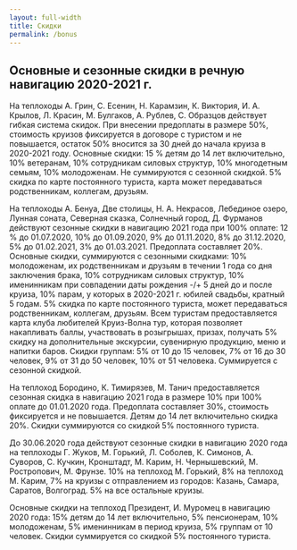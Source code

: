 ```yaml
---
layout: full-width
title: Скидки
permalink: /bonus
---
```


## Основные и сезонные скидки в речную навигацию 2020-2021 г.

На теплоходы А. Грин, С. Есенин, Н. Карамзин, К. Виктория, И. А. Крылов, Л. Красин, М. Булгаков, А. Рублев, С. Образцов действует гибкая система скидок. При внесении предоплаты в размере 50%, стоимость круизов фиксируется в договоре с туристом и не повышается, остаток 50% вносится за 30 дней до начала круиза в 2020-2021 году.
Основные скидки: 15 % детям до 14 лет включительно, 10% ветеранам, 10% сотрудникам силовых структур, 10% многодетным семьям, 10% молодоженам. Не суммируются с сезонной скидкой.
5% скидка по карте постоянного туриста, карта может передаваться родственникам, коллегам, друзьям.



На теплоходы А. Бенуа, Две столицы, Н. А. Некрасов, Лебединое озеро,  Лунная соната, Северная сказка, Солнечный город, Д. Фурманов действуют сезонные скидки в навигацию 2021 года при 100% оплате: 12 % до 01.07.2020, 10% до 01.09.2020, 9% до 01.11.2020, 8% до 31.12.2020, 5% до 01.02.2021, 3% до 01.03.2021.
Предоплата составляет 20%.
Основные скидки, суммируются с сезонными скидками: 
10% молодоженам, их родственникам и друзьям в течении 1 года со дня заключения брака, 10% сотрудникам силовых структур, 10% именинникам при совпадении даты рождения -/+ 5 дней до и после круиза, 
10% парам, у которых в 2020-2021 г. юбилей свадьбы, кратный 5 годам.
5% скидка по карте постоянного туриста, может передаваться родственникам, коллегам, друзьям.
Всем туристам предоставляется карта клуба любителей Круиз-Волна тур, которая позволяет накапливать баллы, участвовать в розыгрышах, призах, получать 5% скидку на дополнительные экскурсии, сувенирную продукцию, меню и напитки баров.
Скидки группам: 5% от 10 до 15 человек, 7% от 16 до 30 человек, 9% от 31 до 50 человек, 10% от 51 человека. Суммируется с сезонной скидкой.


На теплоход Бородино, К. Тимирязев, М. Танич предоставляется сезонная скидка в навигацию 2021 года в размере 10% при 100%  оплате до 01.01.2020 года. Предоплата составляет 30%, стоимость фиксируется и не повышается.
Детям до 14 лет включительно скидка 20%. Скидки суммируются со скидкой 5% постоянного туриста.


До 30.06.2020 года действуют сезонные скидки в навигацию 2020 года на теплоходы Г. Жуков, М. Горький, Л. Соболев, К. Симонов, А. Суворов, С. Кучкин, Кронштадт, М. Карим, Н. Чернышевский, М. Ростропович, М. Фрунзе. 10% на теплоход М. Горький, 8% на теплоход М. Карим, 7% на круизы с отправлением из городов: Казань, Самара, Саратов, Волгоград. 5% на все остальные круизы.


Основные скидки на теплоход Президент, И. Муромец в навигацию 2020 года: 15% детям до 14 лет включительно, 5% пенсионерам, 10% молодоженам, 5%  именинникам в период круиза, 5% группам от 10 человек.
Скидки суммируется со скидкой 5% постоянного туриста.